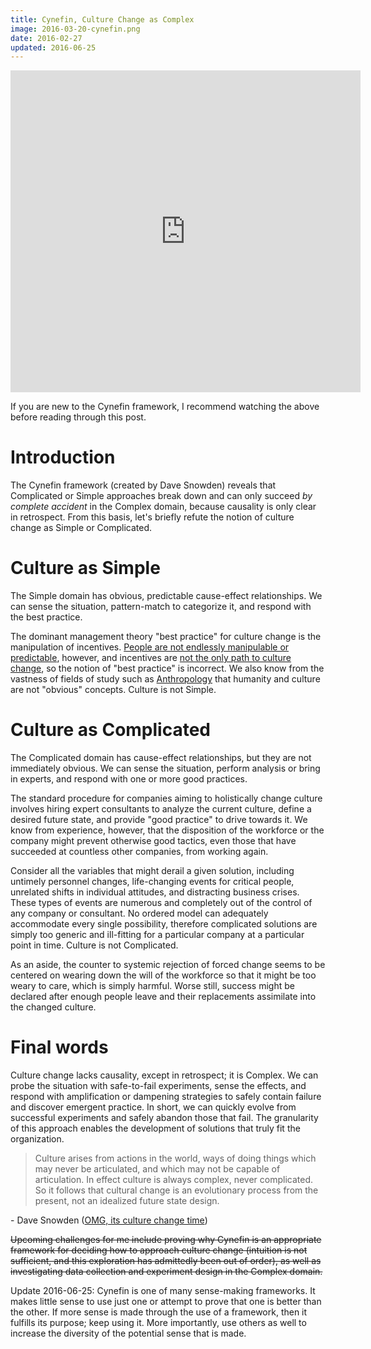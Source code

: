 ```yaml
---
title: Cynefin, Culture Change as Complex
image: 2016-03-20-cynefin.png
date: 2016-02-27
updated: 2016-06-25
---
```


<iframe width="560" height="515" src="https://www.youtube.com/embed/N7oz366X0-8" frameborder="0" allowfullscreen></iframe>

If you are new to the Cynefin framework, I recommend watching the above before reading through this post.

# Introduction

The Cynefin framework (created by Dave Snowden) reveals that Complicated or Simple approaches break down and can only succeed *by complete accident* in the Complex domain, because causality is only clear in retrospect. From this basis, let's briefly refute the notion of culture change as Simple or Complicated.

# Culture as Simple

The Simple domain has obvious, predictable cause-effect relationships. We can sense the situation, pattern-match to categorize it, and respond with the best practice. 

The dominant management theory "best practice" for culture change is the manipulation of incentives. [People are not endlessly manipulable or predictable](https://www.youtube.com/watch?v=u6XAPnuFjJc), however, and incentives are [not the only path to culture change](https://en.wikipedia.org/wiki/Transformation_of_culture), so the notion of "best practice" is incorrect. We also know from the vastness of fields of study such as [Anthropology](https://en.wikipedia.org/wiki/Anthropology) that humanity and culture are not "obvious" concepts. Culture is not Simple.


# Culture as Complicated

The Complicated domain has cause-effect relationships, but they are not immediately obvious. We can sense the situation, perform analysis or bring in experts, and respond with one or more good practices.

The standard procedure for companies aiming to holistically change culture involves hiring expert consultants to analyze the current culture, define a desired future state, and provide "good practice" to drive towards it. We know from experience, however, that the disposition of the workforce or the company might prevent otherwise good tactics, even those that have succeeded at countless other companies, from working again. 

Consider all the variables that might derail a given solution, including untimely personnel changes, life-changing events for critical people, unrelated shifts in individual attitudes, and distracting business crises. These types of events are numerous and completely out of the control of any company or consultant. No ordered model can adequately accommodate every single possibility, therefore complicated solutions are simply too generic and ill-fitting for a particular company at a particular point in time. Culture is not Complicated.

As an aside, the counter to systemic rejection of forced change seems to be centered on wearing down the will of the workforce so that it might be too weary to care, which is simply harmful. Worse still, success might be declared after enough people leave and their replacements assimilate into the changed culture.


# Final words

Culture change lacks causality, except in retrospect; it is Complex. We can probe the situation with safe-to-fail experiments, sense the effects, and respond with amplification or dampening strategies to safely contain failure and discover emergent practice. In short, we can quickly evolve from successful experiments and safely abandon those that fail. The granularity of this approach enables the development of solutions that truly fit the organization.

> Culture arises from actions in the world, ways of doing things which may never be articulated, and which may not be capable of articulation.  In effect culture is always complex, never complicated.  So it follows that cultural change is an evolutionary process from the present, not an idealized future state design.

<div class="citation">- Dave Snowden (<a href="http://cognitive-edge.com/blog/omg-they-want-to-change-the-culture/">OMG, its culture change time</a>)</div>

<del>Upcoming challenges for me include proving why Cynefin is an appropriate framework for deciding how to approach culture change (intuition is not sufficient, and this exploration has admittedly been out of order), as well as investigating data collection and experiment design in the Complex domain.</del>

Update 2016-06-25: Cynefin is one of many sense-making frameworks. It makes little sense to use just one or attempt to prove that one is better than the other. If more sense is made through the use of a framework, then it fulfills its purpose; keep using it. More importantly, use others as well to increase the diversity of the potential sense that is made.